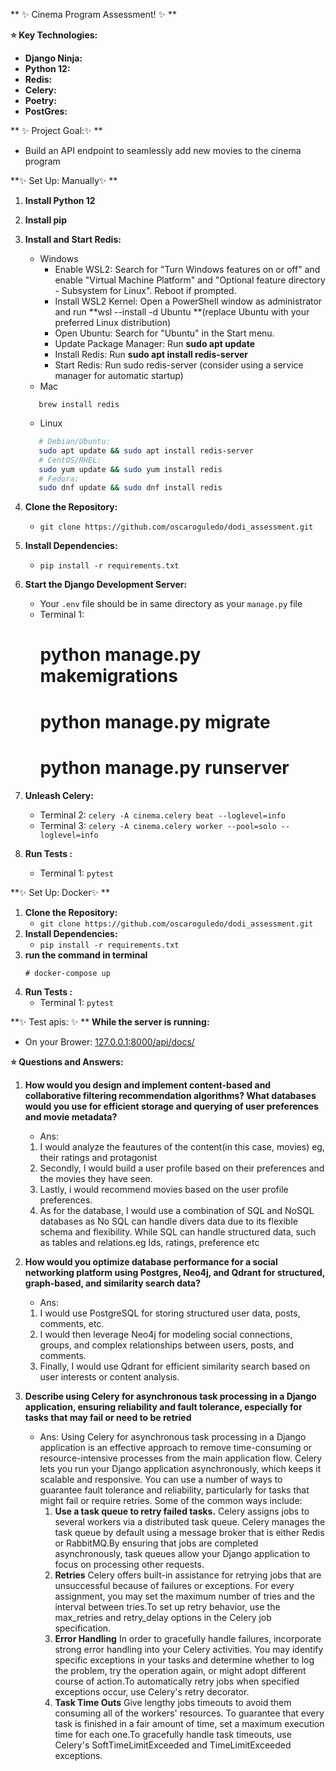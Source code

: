 ** ✨ Cinema Program Assessment! ✨ **

**⭐️ Key Technologies:**

- **Django Ninja:** 
- **Python 12:** 
- **Redis:** 
- **Celery:** 
- **Poetry:** 
- **PostGres:** 

** ✨ Project Goal:✨ **

- Build an API endpoint to seamlessly add new movies to the cinema program

**✨ Set Up: Manually✨ **

1. **Install Python 12**
2. **Install pip**
3. **Install and Start Redis:**
   - Windows 
      - Enable WSL2: Search for "Turn Windows features on or off" and enable "Virtual Machine Platform" and "Optional feature directory - Subsystem for Linux". Reboot if prompted.
      - Install WSL2 Kernel: Open a PowerShell window as administrator and run **wsl --install -d Ubuntu **(replace Ubuntu with your preferred Linux distribution)
      - Open Ubuntu: Search for "Ubuntu" in the Start menu.
      - Update Package Manager: Run **sudo apt update**
      - Install Redis: Run **sudo apt install redis-server**
      - Start Redis: Run sudo redis-server (consider using a service manager for automatic startup)
   - Mac 
   ```shell
      brew install redis
   ```
   - Linux
   ```bash
      # Debian/Ubuntu: 
      sudo apt update && sudo apt install redis-server
      # CentOS/RHEL: 
      sudo yum update && sudo yum install redis
      # Fedora: 
      sudo dnf update && sudo dnf install redis
   ```
   
4. **Clone the Repository:**
   - `git clone https://github.com/oscaroguledo/dodi_assessment.git`
5. **Install Dependencies:**
   - `pip install -r requirements.txt`

6. **Start the Django Development Server:**
   - Your `.env` file should be in same directory as your `manage.py` file
   - Terminal 1: 
      # python manage.py makemigrations
      # python manage.py migrate
      # python manage.py runserver
7. **Unleash Celery:**
   - Terminal 2: `celery -A cinema.celery beat --loglevel=info`
   - Terminal 3: `celery -A cinema.celery worker --pool=solo --loglevel=info`
8. **Run Tests :**
   - Terminal 1: `pytest`


**✨ Set Up: Docker✨ **
1. **Clone the Repository:**
   - `git clone https://github.com/oscaroguledo/dodi_assessment.git`
2. **Install Dependencies:**
   - `pip install -r requirements.txt`
3. **run the command in terminal**
      ``` 
      # docker-compose up
      ```
4. **Run Tests :**
   - Terminal 1: `pytest`


**✨ Test apis: ✨ **
   **While the server is running:** 
   - On your Brower: [127.0.0.1:8000/api/docs/](http://127.0.0.1:8000/api/docs)


**⭐️ Questions and Answers:**
1. **How would you design and implement content-based and collaborative filtering recommendation algorithms?   What databases would you use for efficient storage and querying of user preferences and movie metadata?**
    - Ans:
    1. I would analyze the feautures of the content(in this case, movies) eg, their ratings and protagonist
    2. Secondly, I would build a user profile based on their preferences and the movies they have seen.
    3. Lastly, i would recommend movies based on the user profile preferences.
    4. As for the database, I would use a combination of SQL and NoSQL databases as No SQL can handle divers data due to its flexible schema and flexibility. While SQL can handle structured data, such as tables and relations.eg Ids, ratings, preference etc

2. **How would you optimize database performance for a social networking platform using Postgres, Neo4j, and Qdrant for structured, graph-based, and similarity search data?**
    - Ans:
    1. I would use PostgreSQL for storing structured user data, posts, comments, etc.
    2. I would then leverage Neo4j for modeling social connections, groups, and complex relationships between users, posts, and comments.
    3. Finally, I would use Qdrant for efficient similarity search based on user interests or content analysis.

3. **Describe using Celery for asynchronous task processing in a Django application, ensuring reliability and fault tolerance, especially for tasks that may fail or need to be retried**
    - Ans:
      Using Celery for asynchronous task processing in a Django application is an effective approach to remove time-consuming or resource-intensive processes from the main application flow. Celery lets you run your Django application asynchronously, which keeps it scalable and responsive. You can use a number of ways to guarantee fault tolerance and reliability, particularly for tasks that might fail or require retries. Some of the common ways include:
      1. **Use a task queue to retry failed tasks.**
         Celery assigns jobs to several workers via a distributed task queue. Celery manages the task queue by default using a message broker that is either Redis or RabbitMQ.By ensuring that jobs are completed asynchronously, task queues allow your Django application to focus on processing other requests.
      2. **Retries**
         Celery offers built-in assistance for retrying jobs that are unsuccessful because of failures or exceptions. For every assignment, you may set the maximum number of tries and the interval between tries.To set up retry behavior, use the max_retries and retry_delay options in the Celery job specification.
      3. **Error Handling**
         In order to gracefully handle failures, incorporate strong error handling into your Celery activities. You may identify specific exceptions in your tasks and determine whether to log the problem, try the operation again, or might adopt different course of action.To automatically retry jobs when specified exceptions occur, use Celery's retry decorator.
      4. **Task Time Outs**
         Give lengthy jobs timeouts to avoid them consuming all of the workers' resources. To guarantee that every task is finished in a fair amount of time, set a maximum execution time for each one.To gracefully handle task timeouts, use Celery's SoftTimeLimitExceeded and TimeLimitExceeded exceptions.